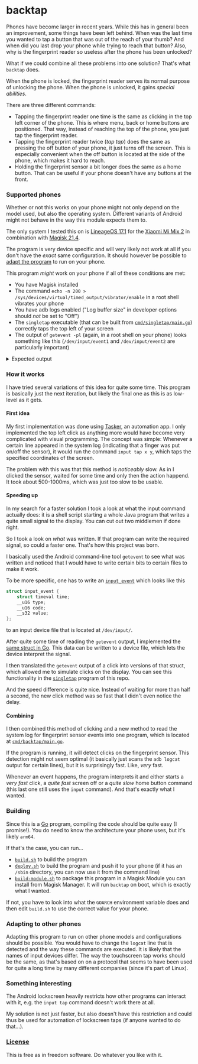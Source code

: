 # backtap
Phones have become larger in recent years. While this has in general been an improvement, some things have been left behind. When was the last time you wanted to tap a button that was out of the reach of your thumb? And when did you last drop your phone while trying to reach that button? Also, why is the fingerprint reader so useless after the phone has been unlocked?

What if we could combine all these problems into one solution? That's what `backtap` does.

When the phone is locked, the fingerprint reader serves its normal purpose of unlocking the phone. When the phone is unlocked, it gains *special abilities*.

There are three different commands:
* Tapping the fingerprint reader one time is the same as clicking in the top left corner of the phone. This is where menu, back or home buttons are positioned. That way, instead of reaching the top of the phone, you just tap the fingerprint reader.
* Tapping the fingerprint reader twice (*tap tap*) does the same as pressing the off button of your phone, it just turns off the screen. This is especially convenient when the off button is located at the side of the phone, which makes it hard to reach.
* Holding the fingerprint sensor a bit longer does the same as a home button. That can be useful if your phone doesn't have any buttons at the front.

### Supported phones
Whether or not this works on your phone might not only depend on the model used, but also the operating system. Different variants of Android might not behave in the way this module expects them to.

The only system I tested this on is [LineageOS 17.1](https://lineageos.org/) for the [Xiaomi Mi Mix 2](https://wiki.lineageos.org/devices/chiron) in combination with [Magisk 21.4](https://github.com/topjohnwu/Magisk).

The program is very device specific and will very likely not work at all if you don't have the *exact* same configuration. It should however be possible to [adapt the program](#adapting-to-other-phones) to run on your phone.

This program *might* work on your phone if all of these conditions are met:
* You have Magisk installed
* The command `echo -n 200 > /sys/devices/virtual/timed_output/vibrator/enable` in a root shell vibrates your phone
* You have adb logs enabled ("Log buffer size" in developer options should *not* be set to "Off")
* The `singletap` executable (that can be built from [`cmd/singletap/main.go`](cmd/singletap/main.go)) correctly taps the top left of your screen 
* The output of `getevent -pl` (again, in a root shell on your phone) looks something like this (`/dev/input/event1` and `/dev/input/event2` are particularly important)

<details>
<summary>Expected output</summary>
<pre>
chiron:/ # getevent -pl
add device 1: /dev/input/event6
  name:     "msm8998-tasha-snd-card Button Jack"
  events:
    KEY (0001): KEY_VOLUMEDOWN        KEY_VOLUMEUP          KEY_MEDIA             BTN_3
                BTN_4                 BTN_5
  input props:
    INPUT_PROP_ACCELEROMETER
add device 2: /dev/input/event5
  name:     "msm8998-tasha-snd-card Headset Jack"
  events:
    SW  (0005): SW_HEADPHONE_INSERT   SW_MICROPHONE_INSERT  SW_LINEOUT_INSERT     SW_JACK_PHYSICAL_INS
                SW_PEN_INSERTED       0010                  0011                  0012
  input props:
    <none>
add device 3: /dev/input/event4
  name:     "uinput-fpc"
  events:
    KEY (0001): KEY_KPENTER           KEY_UP                KEY_LEFT              KEY_RIGHT
                KEY_DOWN              BTN_GAMEPAD           BTN_EAST              BTN_C
                BTN_NORTH             BTN_WEST
  input props:
    <none>
add device 4: /dev/input/event0
  name:     "qpnp_pon"
  events:
    KEY (0001): KEY_VOLUMEDOWN        KEY_POWER
  input props:
    <none>
add device 5: /dev/input/event3
  name:     "gpio-keys"
  events:
    KEY (0001): KEY_VOLUMEUP
    SW  (0005): SW_LID
  input props:
    <none>
add device 6: /dev/input/event2
  name:     "uinput-goodix"
  events:
    KEY (0001): KEY_HOME
  input props:
    <none>
add device 7: /dev/input/event1
  name:     "synaptics_dsx"
  events:
    KEY (0001): KEY_WAKEUP            BTN_TOOL_FINGER       BTN_TOUCH
    ABS (0003): ABS_X                 : value 0, min 0, max 1079, fuzz 0, flat 0, resolution 0
                ABS_Y                 : value 0, min 0, max 2159, fuzz 0, flat 0, resolution 0
                ABS_MT_SLOT           : value 0, min 0, max 9, fuzz 0, flat 0, resolution 0
                ABS_MT_TOUCH_MAJOR    : value 0, min 0, max 255, fuzz 0, flat 0, resolution 0
                ABS_MT_TOUCH_MINOR    : value 0, min 0, max 255, fuzz 0, flat 0, resolution 0
                ABS_MT_POSITION_X     : value 0, min 0, max 1079, fuzz 0, flat 0, resolution 0
                ABS_MT_POSITION_Y     : value 0, min 0, max 2159, fuzz 0, flat 0, resolution 0
                ABS_MT_TRACKING_ID    : value 0, min 0, max 65535, fuzz 0, flat 0, resolution 0
  input props:
    INPUT_PROP_DIRECT
</pre>
</details>


### How it works
I have tried several variations of this idea for quite some time. This program is basically just the next iteration, but likely the final one as this is as low-level as it gets.

#### First idea
My first implementation was done using [Tasker](https://play.google.com/store/apps/details?id=net.dinglisch.android.taskerm), an automation app. I only implemented the top left click as anything more would have become very complicated with visual programming.
The concept was simple: Whenever a certain line appeared in the system log (indicating that a finger was put on/off the sensor), it would run the command `input tap x y`, which taps the specified coordinates of the screen.

The problem with this was that this method is *noticeably* slow. As in I clicked the sensor, waited for some time and only then the action happend. It took about 500-1000ms, which was just too slow to be usable.

#### Speeding up
In my search for a faster solution I took a look at what the input command actually does: it is a shell script starting a whole Java program that writes a quite small signal to the display. You can cut out two middlemen if done right.

So I took a look on *what* was written. If that program can write the required signal, so could a faster one. That's how this project was born.

I basically used the Android command-line tool `getevent` to see what was written and noticed that I would have to write certain bits to certain files to make it work.

To be more specific, one has to write an [`input_event`](https://android.googlesource.com/platform/system/core/+/froyo-release/toolbox/sendevent.c#13) which looks like this
```c
struct input_event {
	struct timeval time;
	__u16 type;
	__u16 code;
	__s32 value;
};
```
to an input device file that is located at `/dev/input/`.

After quite some time of reading the `getevent` output, I implemented the [same struct in Go](input/event.go#L90). This data can be written to a device file, which lets the device interpret the signal.

I then translated the `getevent` output of a click into versions of that struct, which allowed me to simulate clicks on the display. You can see this functionality in the [`singletap`](cmd/singletap/main.go) program of this repo.

And the speed difference is quite nice. Instead of waiting for more than half a second, the new click method was so fast that I didn't even notice the delay.

#### Combining
I then combined this method of clicking and a new method to read the system log for fingerprint sensor events into one program, which is located at [`cmd/backtap/main.go`](cmd/backtap/main.go).

If the program is running, it will detect clicks on the fingerprint sensor. This detection might not seem optimal (it basically just scans the `adb logcat` output for certain lines), but it is surprisingly fast. Like, *very* fast.

Whenever an event happens, the program interprets it and either starts a *very fast* click, a *quite fast* screen off or a *quite slow* home button command (this last one still uses the `input` command). And that's exactly what I wanted.

### Building
Since this is a [Go](https://golang.org/) program, compiling the code should be quite easy (I promise!). You do need to know the architecture your phone uses, but it's likely `arm64`.

If that's the case, you can run...
* [`build.sh`](build.sh) to build the program
* [`deploy.sh`](deploy.sh) to build the program and push it to your phone (if it has an `/sbin` directory, you can now use it from the command line)
* [`build-module.sh`](build-module.sh) to package this program in a Magisk Module you can install from Magisk Manager. It will run `backtap` on boot, which is exactly what I wanted.

If not, you have to look into what the `GOARCH` environment variable does and then edit `build.sh` to use the correct value for your phone.

### Adapting to other phones
Adapting this program to run on other phone models and configurations should be possible. You would have to change the `logcat` line that is detected and the way these commands are executed. It is likely that the names of input devices differ. The way the touchscreen tap works should be the same, as that's based on on a protocol that seems to have been used for quite a long time by many different companies (since it's part of Linux).

### Something interesting
The Android lockscreen heavily restricts how other programs can interact with it, e.g. the `input tap` command doesn't work there at all. 

My solution is not just faster, but also doesn't have this restriction and could thus be used for automation of lockscreen taps (if anyone wanted to do that...).


### [License](LICENSE)
This is free as in freedom software. Do whatever you like with it.
